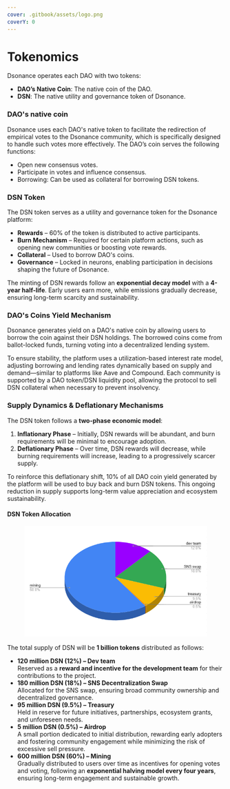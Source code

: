 ```yaml
---
cover: .gitbook/assets/logo.png
coverY: 0
---
```


# Tokenomics

Dsonance operates each DAO with two tokens:

* **DAO’s Native Coin**: The native coin of the DAO.
* **DSN**: The native utility and governance token of Dsonance.

### **DAO's native coin**

Dsonance uses each DAO's native token to facilitate the redirection of empirical votes to the Dsonance community, which is specifically designed to handle such votes more effectively. The DAO’s coin serves the following functions:

* Open new consensus votes.
* Participate in votes and influence consensus.
* Borrowing: Can be used as collateral for borrowing DSN tokens.

### **DSN Token**

The DSN token serves as a utility and governance token for the Dsonance platform:

* **Rewards** – 60% of the token is distributed to active participants.
* **Burn Mechanism** – Required for certain platform actions, such as opening new communities or boosting vote rewards.
* **Collateral** – Used to borrow DAO's coins.
* **Governance** – Locked in neurons, enabling participation in decisions shaping the future of Dsonance.

The minting of DSN rewards follow an **exponential decay model** with a **4-year half-life**. Early users earn more, while emissions gradually decrease, ensuring long-term scarcity and sustainability.

### **DAO's Coins Yield Mechanism**

Dsonance generates yield on a DAO's native coin by allowing users to borrow the coin against their DSN holdings. The borrowed coins come from ballot-locked funds, turning voting into a decentralized lending system.

To ensure stability, the platform uses a utilization-based interest rate model, adjusting borrowing and lending rates dynamically based on supply and demand—similar to platforms like Aave and Compound. Each community is supported by a DAO token/DSN liquidity pool, allowing the protocol to sell DSN collateral when necessary to prevent insolvency.

### **Supply Dynamics & Deflationary Mechanisms**

The DSN token follows a **two-phase economic model**:

1. **Inflationary Phase** – Initially, DSN rewards will be abundant, and burn requirements will be minimal to encourage adoption.
2. **Deflationary Phase** – Over time, DSN rewards will decrease, while burning requirements will increase, leading to a progressively scarcer supply.

To reinforce this deflationary shift, 10% of all DAO coin yield generated by the platform will be used to buy back and burn DSN tokens. This ongoing reduction in supply supports long-term value appreciation and ecosystem sustainability.

#### **DSN Token Allocation**

<figure><img src=".gitbook/assets/image.png" alt=""><figcaption></figcaption></figure>

The total supply of DSN will be **1 billion tokens** distributed as follows:

* **120 million DSN (12%) – Dev team**\
  Reserved as a **reward and incentive for the development team** for their contributions to the project.
* **180 million DSN (18%) – SNS Decentralization Swap**\
  Allocated for the SNS swap, ensuring broad community ownership and decentralized governance.
* **95 million DSN (9.5%) – Treasury**\
  Held in reserve for future initiatives, partnerships, ecosystem grants, and unforeseen needs.
* **5 million DSN (0.5%) – Airdrop**\
  A small portion dedicated to initial distribution, rewarding early adopters and fostering community engagement while minimizing the risk of excessive sell pressure.
* **600 million DSN (60%) – Mining**\
  Gradually distributed to users over time as incentives for opening votes and voting, following an **exponential halving model every four years**, ensuring long-term engagement and sustainable growth.

